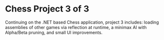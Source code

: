 # Chess Project 3 of 3

Continuing on the .NET based Chess application, project 3 includes: loading assemblies of other games via reflection at runtime, a minimax AI with Alpha/Beta pruning, and small UI improvements.
